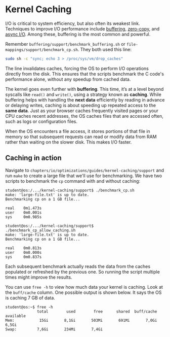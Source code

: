 # Kernel Caching

I/O is critical to system efficiency, but also often its weakest link.
Techniques to improve I/O performance include [buffering](../../../file-descriptors/guides/libc-FILE-struct/), [zero-copy](../../../optimizations/reading/zero-copy.md), and [async I/O](../../../optimizations/reading/async-io.md).
Among these, buffering is the most common and powerful.

Remember `buffering/support/benchmark_buffering.sh` or `file-mappings/support/benchmark_cp.sh`.
They both used this line:

```bash
sudo sh -c "sync; echo 3 > /proc/sys/vm/drop_caches"
```

The line invalidates caches, forcing the OS to perform I/O operations directly from the disk.
This ensures that the scripts benchmark the C code's performance alone, without any speedup from cached data.

The kernel goes even further with **buffering**.
This time, it’s at a level beyond syscalls like `read()` and `write()`, using a strategy known as **caching**.
While buffering helps with handling the **next data** efficiently by reading in advance or delaying writes, caching is about speeding up repeated access to the **same data**.
Just as your browser caches frequently visited pages or your CPU caches recent addresses, the OS caches files that are accessed often, such as logs or configuration files.

When the OS encounters a file access, it stores portions of that file in memory so that subsequent requests can read or modify data from RAM rather than waiting on the slower disk.
This makes I/O faster.

## Caching in action

Navigate to `chapters/io/optimizations/guides/kernel-caching/support` and run `make` to create a large file that we'll use for benchmarking.
We have two scripts to benchmark the `cp` command with and without caching:

```console
student@os:/.../kernel-caching/support$ ./benchmark_cp.sh
make: 'large-file.txt' is up to date.
Benchmarking cp on a 1 GB file...

real    0m1.473s
user    0m0.001s
sys     0m0.985s

student@os:/.../kernel-caching/support$ ./benchmark_cp_allow_caching.sh
make: 'large-file.txt' is up to date.
Benchmarking cp on a 1 GB file...

real    0m0.813s
user    0m0.000s
sys     0m0.837s
```

Each subsequent benchmark actually reads the data from the caches populated or refreshed by the previous one.
So running the script multiple times might improve the results.

You can use `free -h` to view how much data your kernel is caching.
Look at the `buff/cache` column.
One possible output is shown below.
It says the OS is caching 7 GB of data.

```console
student@os:~$ free -h
              total        used        free      shared  buff/cache   available
Mem:           15Gi       8,1Gi       503Mi       691Mi       7,0Gi       6,5Gi
Swap:         7,6Gi       234Mi       7,4Gi
```
